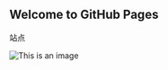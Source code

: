 ## Welcome to GitHub Pages
站点


![This is an image](https://myoctocat.com/assets/images/base-octocat.svg)
